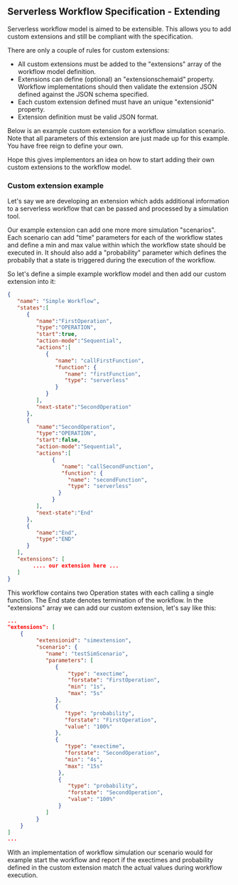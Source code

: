 ## Serverless Workflow Specification - Extending

Serverless workflow model is aimed to be extensible. This allows you to add custom extensions 
and still be compliant with the specification.

There are only a couple of rules for custom extensions:
* All custom extensions must be added to the "extensions" array of the workflow model definition.
* Extensions can define (optional) an "extensionschemaid" property. Workflow implementations should
then validate the extension JSON defined against the JSON schema specified.
* Each custom extension defined must have an unique "extensionid" property.
* Extension definition must be valid JSON format.

Below is an example custom extension for a workflow simulation scenario. 
Note that all parameters of this extension are just made up for this example. You have 
free reign to define your own.

Hope this gives implementors an idea on how to start adding their own custom extensions to the workflow model.

### Custom extension example

Let's say we are developing an extension which adds additional information
 to a serverless workflow that can be passed and processed by a simulation tool.
 
Our example extension can add one more more simulation "scenarios". Each scenario
can add "time" parameters for each of the workflow states and define a min and max value
within which the workflow state should be executed in. It should also add a "probability" parameter
which defines the probabily that a state is triggered during the execution of the workflow.
 
So let's define a simple example workflow model and then add our custom extension into it:

```json
{  
   "name": "Simple Workflow",
   "states":[  
      {  
         "name":"FirstOperation",
         "type":"OPERATION",
         "start":true,
         "action-mode":"Sequential",
         "actions":[  
            {  
               "name": "callFirstFunction",
               "function": {
                  "name": "firstFunction",
                  "type": "serverless"
               }
            }
         ],
         "next-state":"SecondOperation"
      },
      {  
         "name":"SecondOperation",
         "type":"OPERATION",
         "start":false,
         "action-mode":"Sequential",
         "actions":[  
              {  
                 "name": "callSecondFunction",
                 "function": {
                   "name": "secondFunction",
                   "type": "serverless"
                }
              }
         ],
         "next-state":"End"
      },
      {  
         "name":"End",
         "type":"END"
      }
   ],
   "extensions": [
        .... our extension here ...
   ]
}
```

This workflow contains two Operation states with each calling a single function. The End state denotes 
termination of the workflow. In the "extensions" array we can add our custom extension, let's say like this:

```json
...
"extensions": [
    {
         "extensionid": "simextension",
         "scenario": {
            "name": "testSimScenario",
            "parameters": [
               {
                   "type": "exectime",
                   "forstate": "FirstOperation",
                   "min": "1s",
                   "max": "5s"
               },
               {
                  "type": "probability",
                  "forstate": "FirstOperation",
                  "value": "100%"
               },
               {
                  "type": "exectime",
                  "forstate": "SecondOperation",
                  "min": "4s",
                  "max": "15s"
                },
                {
                   "type": "probability",
                   "forstate": "SecondOperation",
                   "value": "100%"
                }
            ]
         }
    }
]
...
```

With an implementation of workflow simulation our scenario would for example start the workflow
and report if the exectimes and probability defined in the custom extension match the actual 
values during workflow execution. 
